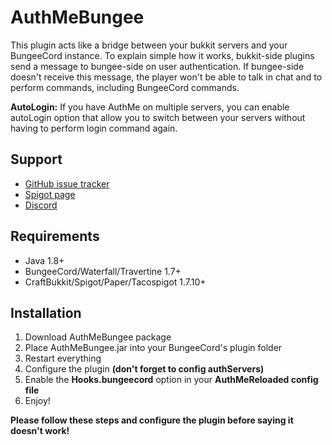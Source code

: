 # AuthMeBungee

This plugin acts like a bridge between your bukkit servers and your BungeeCord instance. To explain simple how it works, bukkit-side plugins send a message to bungee-side on user authentication. If bungee-side doesn't receive this message, the player won't be able to talk in chat and to perform commands, including BungeeCord commands.

**AutoLogin:** If you have AuthMe on multiple servers, you can enable autoLogin option that allow you to switch between your servers without having to perform login command again.

## Support
- [GitHub issue tracker](https://github.com/AuthMe/AuthMeBungee/issues)
- [Spigot page](https://www.spigotmc.org/resources/authmebungee.50219/)
- [Discord](https://discord.gg/Vn9eCyE)

## Requirements

- Java 1.8+
- BungeeCord/Waterfall/Travertine 1.7+
- CraftBukkit/Spigot/Paper/Tacospigot 1.7.10+

## Installation

1. Download AuthMeBungee package
2. Place AuthMeBungee.jar into your BungeeCord's plugin folder
4. Restart everything
5. Configure the plugin **(don't forget to config authServers)**
6. Enable the **Hooks.bungeecord** option in your **AuthMeReloaded config file**
7. Enjoy!

**Please follow these steps and configure the plugin before saying it doesn't work!**
